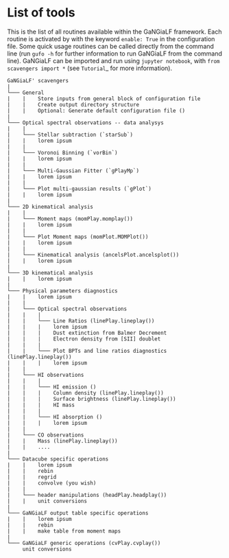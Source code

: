# List of tools

This is the list of all routines available within the GaNGiaLF framework. Each routine is activated by with the keyword `enable: True` in the configuration file. Some quick usage routines can be called directly from the command line (run `gufo -h` for further information to run GaNGiaLF from the command line). GaNGiaLF can be imported and run using `jupyter notebook`, with `from scavengers import *` (see `Tutorial`_ for more information).


```
GaNGiaLF' scavengers
|    
└─── General
|    |    Store inputs from general block of configuration file
|    |    Create output directory structure
|    |    Optional: Generate default configuration file ()
|
└─── Optical spectral observations -- data analysys    
|    |
|    └─── Stellar subtraction (`starSub`)
|    |    lorem ipsum
|    |
|    └─── Voronoi Binning (`vorBin`)
|    |    lorem ipsum
|    |
|    └─── Multi-Gaussian Fitter (`gPlayMp`)
|    |    lorem ipsum
|    |    
|    └─── Plot multi-gaussian results (`gPlot`)
|    |    lorem ipsum
|
└─── 2D kinematical analysis
|    |    
|    └─── Moment maps (momPlay.momplay())
|    |    lorem ipsum
|    |
|    └─── Plot Moment maps (momPlot.MOMPlot())
|    |    lorem ipsum
|    |
|    └─── Kinematical analysis (ancelsPlot.ancelsplot())
|    |    lorem ipsum
|    
└─── 3D kinematical analysis
|    |    lorem ipsum
|    
└─── Physical parameters diagnostics 
|    |    lorem ipsum
|    |
|    └─── Optical spectral observations    
|    |    |
|    |    └─── Line Ratios (linePlay.lineplay())
|    |    |    lorem ipsum
|    |    |    Dust extinction from Balmer Decrement
|    |    |    Electron density from [SII] doublet
|    |    |         
|    |    └─── Plot BPTs and line ratios diagnostics (linePlay.lineplay())
|    |    |    lorem ipsum
|    |
|    └─── HI observations    
|    |    |    
|    |    └─── HI emission ()
|    |    |    Column density (linePlay.lineplay())
|    |    |    Surface brightness (linePlay.lineplay())
|    |    |    HI mass
|    |    |
|    |    └─── HI absorption ()
|    |    |    lorem ipsum    
|    |
|    └─── CO observations    
|    |    Mass (linePlay.lineplay())
|    |    .... 
|
└─── Datacube specific operations   
|    |    lorem ipsum
|    |    rebin
|    |    regrid
|    |    convolve (you wish)    
|    |
|    └─── header manipulations (headPlay.headplay())
|    |    unit conversions
|
└─── GaNGiaLF output table specific operations   
|    |    lorem ipsum
|    |    rebin
|    |    make table from moment maps      
|
└─── GaNGiaLF generic operations (cvPlay.cvplay())   
     unit conversions
```
